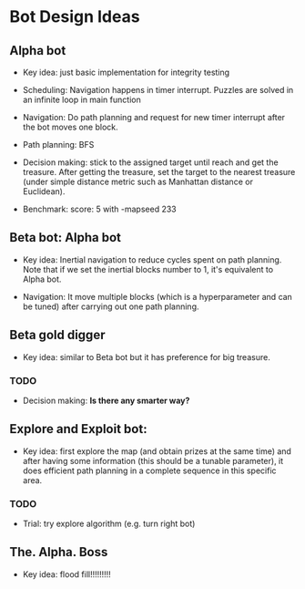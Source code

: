 # Bot Design Ideas

## Alpha bot
* Key idea: just basic implementation for integrity testing

* Scheduling: Navigation happens in timer interrupt. Puzzles are solved in an infinite
    loop in main function

* Navigation: Do path planning and request for new timer interrupt after the bot
    moves one block.

* Path planning: BFS

* Decision making: stick to the assigned target until reach and get the treasure.
    After getting the treasure, set the target to the nearest treasure (under
        simple distance metric such as Manhattan distance or Euclidean).

* Benchmark: score: 5 with -mapseed 233

## Beta bot: Alpha bot
* Key idea: Inertial navigation to reduce cycles spent on path planning. Note that
    if we set the inertial blocks number to 1, it's equivalent to Alpha bot.

* Navigation: It move multiple blocks (which is a hyperparameter and can be tuned)
    after carrying out one path planning.

## Beta gold digger
* Key idea: similar to Beta bot but it has preference for big treasure.

### TODO
* Decision making: **Is there any smarter way?**

## Explore and Exploit bot:
* Key idea: first explore the map (and obtain prizes at the same time) and after having
    some information (this should be a tunable parameter), it does efficient path planning
    in a complete sequence in this specific area.

### TODO
* Trial: try explore algorithm (e.g. turn right bot)

## The. Alpha. Boss
* Key idea: flood fill!!!!!!!!!
